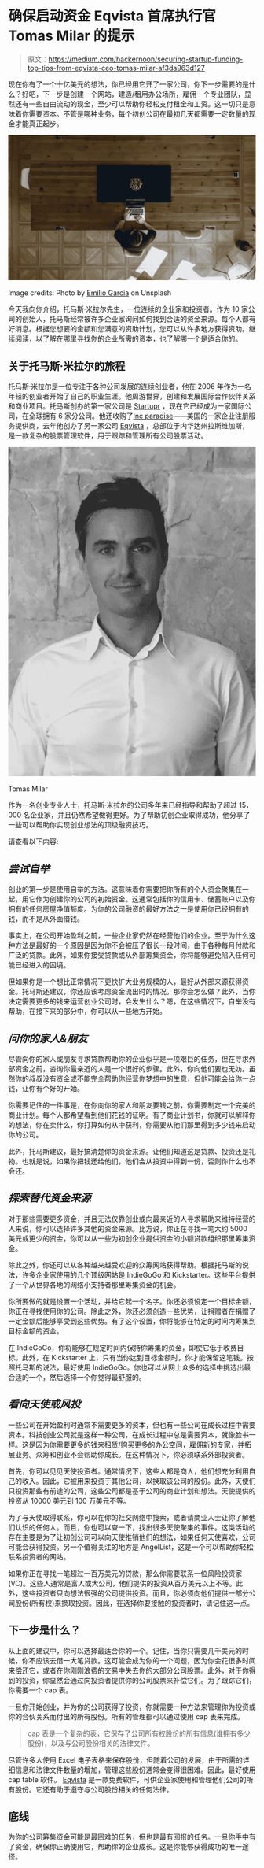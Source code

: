 # 确保启动资金 Eqvista 首席执行官 Tomas Milar 的提示

> 原文：<https://medium.com/hackernoon/securing-startup-funding-top-tips-from-eqvista-ceo-tomas-milar-af3da963d127>

现在你有了一个十亿美元的想法，你已经用它开了一家公司，你下一步需要的是什么？好吧，下一步是创建一个网站，建造/租用办公场所，雇佣一个专业团队，显然还有一些自由流动的现金，至少可以帮助你轻松支付租金和工资。这一切只是意味着你需要资本。不管是哪种业务，每个初创公司在最初几天都需要一定数量的现金才能真正起步。

![](img/4473164f69e1d51242e17a03950fb4cf.png)

Image credits: Photo by [Emilio Garcia](https://unsplash.com/photos/WaX1Cdm3DXQ?utm_source=unsplash&utm_medium=referral&utm_content=creditCopyText) on Unsplash

今天我向你介绍，托马斯·米拉尔先生，一位连续的企业家和投资者。作为 10 家公司的创始人，托马斯经常被许多企业家询问如何找到合适的资金来源。每个人都有好消息。根据您想要的金额和您满意的资助计划，您可以从许多地方获得资助。继续阅读，以了解在哪里寻找你的企业所需的资本，也了解哪一个是适合你的。

## **关于托马斯·米拉尔的旅程**

托马斯·米拉尔是一位专注于各种公司发展的连续创业者，他在 2006 年作为一名年轻的创业者开始了自己的职业生涯。他周游世界，创建和发展国际合作伙伴关系和商业项目。托马斯创办的第一家公司是 [Startupr](https://startupr.hk/) ，现在它已经成为一家国际公司，在全球拥有 6 家分公司。他还收购了[Inc paradise](https://www.incparadise.net/)——美国的一家企业注册服务提供商，去年他创办了另一家公司 [Eqvista](https://eqvista.com/) ，总部位于内华达州拉斯维加斯，是一款复杂的股票管理软件，用于跟踪和管理所有公司股票活动。

![](img/632f2e15b314bd638d0b9cb911ad1b8a.png)

Tomas Milar

作为一名创业专业人士，托马斯·米拉尔的公司多年来已经指导和帮助了超过 15，000 名企业家，并且仍然希望做得更好。为了帮助初创企业取得成功，他分享了一些可以帮助你实现创业想法的顶级融资技巧。

请查看以下内容:

## ***尝试自举***

创业的第一步是使用自举的方法。这意味着你需要把你所有的个人资金聚集在一起，用它作为创建你的公司的初始资金。这通常包括你的信用卡、储蓄账户以及你拥有的任何房屋净值额度。为你的公司融资的最好方法之一是使用你已经拥有的钱，而不是从外面借钱。

事实上，在公司开始盈利之前，一些企业家仍然在经营他们的企业。至于为什么这种方法是最好的一个原因是因为你不会被压了很长一段时间，由于各种每月付款和广泛的贷款。此外，如果你接受贷款或从外部筹集资金，你将能够避免陷入任何可能已经进入的困境。

但如果你是一个想比正常情况下更快扩大业务规模的人，最好从外部来源获得资金。托马斯还建议，你还应该考虑资金流出时的情况。那你会怎么做？此外，当你决定需要更多的钱来运营创业公司时，会发生什么？嗯，在这些情况下，自举没有帮助，在接下来的部分中，你可以从一些地方开始。

## ***问你的家人&朋友***

尽管向你的家人或朋友寻求贷款帮助你的企业似乎是一项艰巨的任务，但在寻求外部资金之前，咨询你最亲近的人是一个很好的步骤。此外，你向他们要也无妨。虽然你的叔叔没有资金或不能完全帮助你经营你梦想中的生意，但他可能会给你一点钱，让你有个好的开始。

你需要记住的一件事是，在你向你的家人和朋友要钱之前，你需要制定一个完美的商业计划。每个人都希望看到他们花钱的证明。有了商业计划书，你就可以解释你的想法，你在卖什么，你打算如何从中获利，你需要从他们那里得到多少钱来启动你的公司。

此外，托马斯建议，最好搞清楚你的资金来源。让他们知道这是贷款、投资还是礼物。也就是说，如果你把钱还给他们，他们会从投资中得到一份，否则你什么也不会还。

## ***探索替代资金来源***

对于那些需要更多资金，并且无法仅靠创业或向最亲近的人寻求帮助来维持经营的人来说，你可以选择许多其他的资金来源。比方说，你正在寻找一笔大约 5000 美元或更少的资金，你可以从一些为初创企业提供资金的小额贷款组织那里筹集资金。

除此之外，你还可以从各种越来越受欢迎的众筹网站获得帮助。根据托马斯的说法，许多企业家使用的几个顶级网站是 IndieGoGo 和 Kickstarter。这些平台提供了一个从世界各地的网络小支持者那里筹集资金的机会。

你所要做的就是设置一个活动，并给它起一个名字。你还必须设定一个目标金额，你正在寻找使用你的公司。除此之外，你还必须创造一些优势，让捐赠者在捐赠了一定金额后能够享受到这些优势。有了这个设置，你将能够在特定的时间内筹集到目标金额的资金。

在 IndieGoGo，你将能够在规定时间内保持你筹集的资金，即使它低于收费目标。此外，在 Kickstarter 上，只有当你达到目标金额时，你才能保留这笔钱。按照托马斯的说法，最好使用 IndieGoGo。你也可以从网上众多的选择中挑选出最合适的一个，然后选择一个你觉得最舒服的。

## ***看向天使或风投***

一些公司在开始盈利时通常不需要更多的资本，但也有一些公司在成长过程中需要资本。科技创业公司就是这样一种公司，在成长过程中总是需要资本，就像脸书一样。这是因为你需要更多的钱来租赁/购买更多的办公空间，雇佣新的专家，并拓展业务。众筹和创业不会帮助你成长。在这种情况下，你必须联系外部投资者。

首先，你可以见见天使投资者。通常情况下，这些人都是商人，他们想充分利用自己的收入。因此，它被用来投资于其他公司，以换取该公司的股份。此外，天使们只投资那些有前途的公司，这些公司都是基于公司的商业计划和想法。天使提供的投资从 10000 美元到 100 万美元不等。

为了与天使取得联系，你可以在你的社交网络中搜索，或者请商业人士让你了解他们认识的任何人。而且，你也可以查一下，找出很多天使聚集的事件。这类活动的存在主要是为了让初创公司可以向天使推销他们的想法，如果任何天使喜欢，公司可能会获得投资。另一个值得关注的地方是 AngelList，这是一个可以帮助你轻松联系投资者的网站。

如果你正在寻找一笔超过一百万美元的贷款，那么你需要联系一位风险投资家(VC)。这些人通常是富人或大公司，他们提供的投资从百万美元以上不等。此外，这些投资者只向想法很强的公司提供投资。而且，你必须向他们提供一部分公司股份(所有权)来换取投资。因此，在选择你要接触的投资者时，请记住这一点。

## **下一步是什么？**

从上面的建议中，你可以选择最适合你的一个。记住，当你只需要几千美元的时候，你不应该去借一大笔贷款。这可能会成为你的一个问题，因为你会花很多时间来偿还它，或者在你刚刚浪费的交易中失去你的大部分公司股票。此外，对于你得到的投资，你显然会通过向投资者提供你的公司股票来补偿它们。为了跟踪它们，你需要一个 cap 表。

一旦你开始创业，并为你的公司获得了投资，你就需要一种方法来管理你为投资或你的合伙关系而付出的所有股份。所有的管理都可以通过使用 cap 表来完成。

> cap 表是一个复杂的表，它保存了公司所有权股份的所有信息(谁拥有多少股份)，以及与公司股份相关的法律文件。

尽管许多人使用 Excel 电子表格来保存股份，但随着公司的发展，由于所需的详细信息和法律文件数量的增加，管理这些股份通常会变得很困难。因此，最好使用 cap table 软件。 [Eqvista](https://eqvista.com/) 是一款免费软件，可供企业家使用和管理他们公司的所有股份。它还有助于遵守与公司股份相关的任何法律。

## **底线**

为你的公司筹集资金可能是最困难的任务，但也是最有回报的任务。一旦你手中有了资金，确保你正确使用它，帮助你的企业成长。这是你能够获得成功的唯一途径。